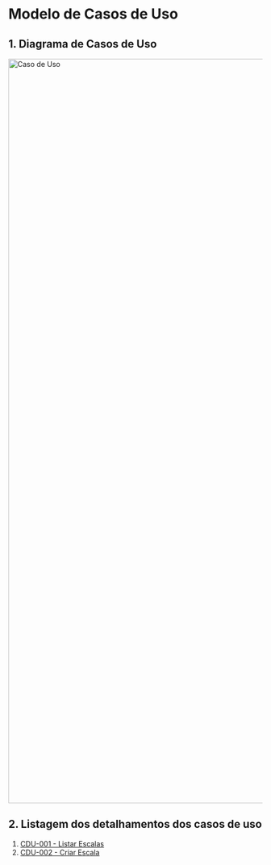 # Modelo de Casos de Uso

## 1. Diagrama de Casos de Uso

<img width="2325" height="1476" alt="Caso de Uso" src="https://github.com/user-attachments/assets/72720bb7-3f7c-4a62-839f-b5f9ed82f992" />

## 2. Listagem dos detalhamentos dos casos de uso

1. [CDU-001 - Listar Escalas](cdu-001/detalhamento-001.md)
2. [CDU-002 - Criar Escala](cdu-002/detalhamento-002.md)
